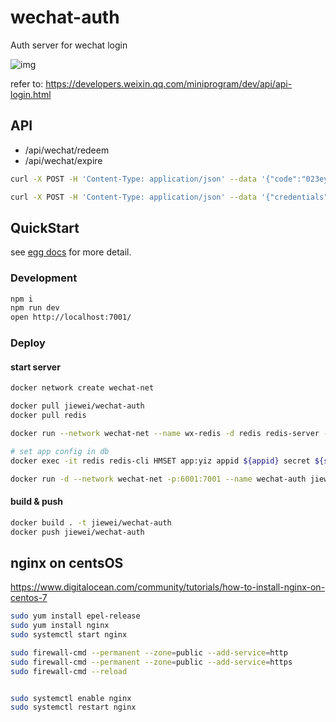 # wechat-auth

Auth server for wechat login

![img](https://developers.weixin.qq.com/miniprogram/dev/image/api-login.jpg?t=18080318)

refer to: https://developers.weixin.qq.com/miniprogram/dev/api/api-login.html

## API

* /api/wechat/redeem
* /api/wechat/expire

```sh
curl -X POST -H 'Content-Type: application/json' --data '{"code":"023ey3Ts00Gc8d1NH7Vs0RlZSs0ey3Ty", "appid":"yiz"}' 127.0.0.1:7001/api/wechat/redeem

curl -X POST -H 'Content-Type: application/json' --data '{"credentials":"yiz:f166d608e398a066f1016131e296069d2d9992b3c82a0b6ae09ec56fdcac42be"}' 127.0.0.1:7001/api/wechat/expire
```

## QuickStart

see [egg docs][egg] for more detail.

### Development

```sh
npm i
npm run dev
open http://localhost:7001/
```

### Deploy

#### start server

```sh
docker network create wechat-net

docker pull jiewei/wechat-auth
docker pull redis

docker run --network wechat-net --name wx-redis -d redis redis-server --appendonly yes

# set app config in db
docker exec -it redis redis-cli HMSET app:yiz appid ${appid} secret ${serect}

docker run -d --network wechat-net -p:6001:7001 --name wechat-auth jiewei/wechat-auth
```

#### build & push

```sh
docker build . -t jiewei/wechat-auth
docker push jiewei/wechat-auth
```

## nginx on centsOS

https://www.digitalocean.com/community/tutorials/how-to-install-nginx-on-centos-7

```sh
sudo yum install epel-release
sudo yum install nginx
sudo systemctl start nginx

sudo firewall-cmd --permanent --zone=public --add-service=http
sudo firewall-cmd --permanent --zone=public --add-service=https
sudo firewall-cmd --reload


sudo systemctl enable nginx
sudo systemctl restart nginx

```

[egg]: https://eggjs.org
